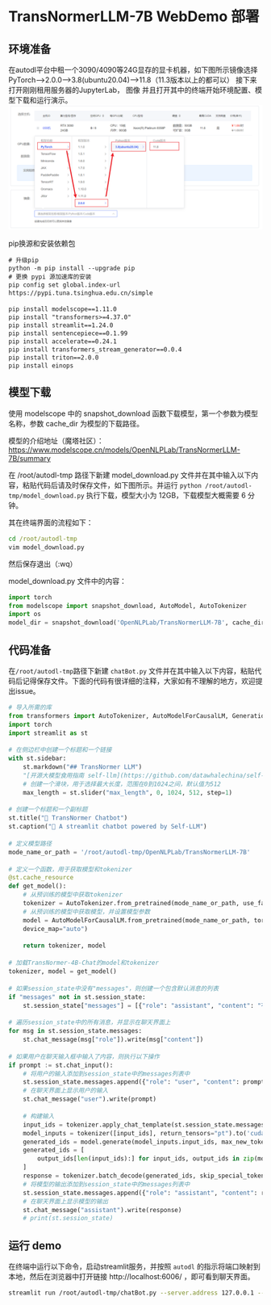 # TransNormerLLM-7B WebDemo 部署

## 环境准备
在autodl平台中租一个3090/4090等24G显存的显卡机器，如下图所示镜像选择PyTorch-->2.0.0-->3.8(ubuntu20.04)-->11.8（11.3版本以上的都可以）
接下来打开刚刚租用服务器的JupyterLab， 图像 并且打开其中的终端开始环境配置、模型下载和运行演示。 
![机器配置选择](images/Machine-Config.png)

pip换源和安装依赖包
```
# 升级pip
python -m pip install --upgrade pip
# 更换 pypi 源加速库的安装
pip config set global.index-url https://pypi.tuna.tsinghua.edu.cn/simple

pip install modelscope==1.11.0
pip install "transformers>=4.37.0"
pip install streamlit==1.24.0
pip install sentencepiece==0.1.99
pip install accelerate==0.24.1
pip install transformers_stream_generator==0.0.4
pip install triton==2.0.0
pip install einops
```
## 模型下载
使用 modelscope 中的 snapshot_download 函数下载模型，第一个参数为模型名称，参数 cache_dir 为模型的下载路径。

模型的介绍地址（魔塔社区）：
https://www.modelscope.cn/models/OpenNLPLab/TransNormerLLM-7B/summary

在 /root/autodl-tmp 路径下新建 model_download.py 文件并在其中输入以下内容，粘贴代码后请及时保存文件，如下图所示。并运行 `python /root/autodl-tmp/model_download.py` 执行下载，模型大小为 12GB，下载模型大概需要 6 分钟。

其在终端界面的流程如下：
```cmd
cd /root/autodl-tmp
vim model_download.py
```
然后保存退出（:wq）

model_download.py 文件中的内容：
```python
import torch
from modelscope import snapshot_download, AutoModel, AutoTokenizer
import os
model_dir = snapshot_download('OpenNLPLab/TransNormerLLM-7B', cache_dir='/root/autodl-tmp', revision='master')
```  

## 代码准备

在`/root/autodl-tmp`路径下新建 `chatBot.py` 文件并在其中输入以下内容，粘贴代码后记得保存文件。下面的代码有很详细的注释，大家如有不理解的地方，欢迎提出issue。

```python
# 导入所需的库
from transformers import AutoTokenizer, AutoModelForCausalLM, GenerationConfig
import torch
import streamlit as st

# 在侧边栏中创建一个标题和一个链接
with st.sidebar:
    st.markdown("## TransNormer LLM")
    "[开源大模型食用指南 self-llm](https://github.com/datawhalechina/self-llm.git)"
    # 创建一个滑块，用于选择最大长度，范围在0到1024之间，默认值为512
    max_length = st.slider("max_length", 0, 1024, 512, step=1)

# 创建一个标题和一个副标题
st.title("💬 TransNormer Chatbot")
st.caption("🚀 A streamlit chatbot powered by Self-LLM")

# 定义模型路径
mode_name_or_path = '/root/autodl-tmp/OpenNLPLab/TransNormerLLM-7B'

# 定义一个函数，用于获取模型和tokenizer
@st.cache_resource
def get_model():
    # 从预训练的模型中获取tokenizer
    tokenizer = AutoTokenizer.from_pretrained(mode_name_or_path, use_fast=False)
    # 从预训练的模型中获取模型，并设置模型参数
    model = AutoModelForCausalLM.from_pretrained(mode_name_or_path, torch_dtype=torch.bfloat16, trust_remote_code=True,  
    device_map="auto")
  
    return tokenizer, model

# 加载TransNormer-4B-Chat的model和tokenizer
tokenizer, model = get_model()

# 如果session_state中没有"messages"，则创建一个包含默认消息的列表
if "messages" not in st.session_state:
    st.session_state["messages"] = [{"role": "assistant", "content": "有什么可以帮您的？"}]

# 遍历session_state中的所有消息，并显示在聊天界面上
for msg in st.session_state.messages:
    st.chat_message(msg["role"]).write(msg["content"])

# 如果用户在聊天输入框中输入了内容，则执行以下操作
if prompt := st.chat_input():
    # 将用户的输入添加到session_state中的messages列表中
    st.session_state.messages.append({"role": "user", "content": prompt})
    # 在聊天界面上显示用户的输入
    st.chat_message("user").write(prompt)
    
    # 构建输入     
    input_ids = tokenizer.apply_chat_template(st.session_state.messages,tokenize=False,add_generation_prompt=True)
    model_inputs = tokenizer([input_ids], return_tensors="pt").to('cuda')
    generated_ids = model.generate(model_inputs.input_ids, max_new_tokens=512)
    generated_ids = [
        output_ids[len(input_ids):] for input_ids, output_ids in zip(model_inputs.input_ids, generated_ids)
    ]
    response = tokenizer.batch_decode(generated_ids, skip_special_tokens=True)[0]
    # 将模型的输出添加到session_state中的messages列表中
    st.session_state.messages.append({"role": "assistant", "content": response})
    # 在聊天界面上显示模型的输出
    st.chat_message("assistant").write(response)
    # print(st.session_state)
```


## 运行 demo

在终端中运行以下命令，启动streamlit服务，并按照 `autodl` 的指示将端口映射到本地，然后在浏览器中打开链接 http://localhost:6006/ ，即可看到聊天界面。

```bash
streamlit run /root/autodl-tmp/chatBot.py --server.address 127.0.0.1 --server.port 6006
```

